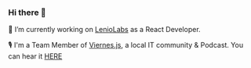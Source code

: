 ### Hi there 👋

🔭 I’m currently working on [LenioLabs](https://www.leniolabs.com/) as a React Developer. 

🎙 I'm a Team Member of [Viernes.js](https://twitter.com/viernes_js?lang=es), a local IT community & Podcast. You can hear it [HERE](https://open.spotify.com/show/5dfjHXuflb1pQqQRjka31q)
